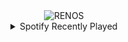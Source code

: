 <div align="center">
<picture>
    <source media="(prefers-color-scheme: dark)" srcset="https://i.ibb.co/V6BWNdM/output-gif.gif">
    <source media="(prefers-color-scheme: light)" srcset="https://i.ibb.co/V6BWNdM/output-gif.gif">
    <img alt="RENOS" src="https://i.ibb.co/V6BWNdM/output-gif.gif">
</picture>
<details>
<summary>Spotify Recently Played</summary>
<img src="https://spotify-recently-played-readme.vercel.app/api?user=31d6d6zerc5ct6kck32na2ozsqf4&unique=1&width=400" alt="Spotify" />
</details>
</div>

<!-- Image deletion URL: https://ibb.co/NRY63XW/d49d41fa410783a059be0bab9aa2a150 -->